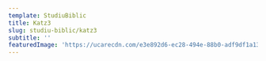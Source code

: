 ```yaml
---
template: StudiuBiblic
title: Katz3
slug: studiu-biblic/katz3
subtitle: ''
featuredImage: 'https://ucarecdn.com/e3e892d6-ec28-494e-88b0-adf9df1a1328/-/progressive/yes/-/format/auto/-/resize/2000x/'
---
```


